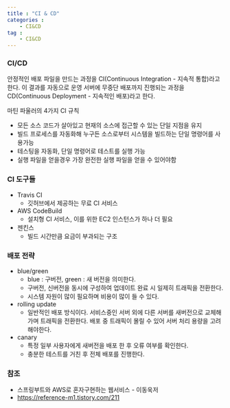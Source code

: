 ```yaml
---
title : "CI & CD"
categories :
    - CI&CD
tag :
    - CI&CD
---
```


### CI/CD
안정적인 배포 파일을 만드는 과정을 CI(Continuous Integration - 지속적 통합)라고 한다.
이 결과를 자동으로 운영 서버에 무중단 배포까지 진행되는 과정을 CD(Continuous Deployment - 지속적인 배포)라고 한다.

마틴 파울러의 4가지 CI 규칙

- 모든 소스 코드가 살아있고 현재의 소스에 접근할 수 있는 단일 지점을 유지
- 빌드 프로세스를 자동화해 누구든 소스로부터 시스템을 빌드하는 단일 명령어를 사용가능
- 테스팅을 자동화, 단일 명령어로 테스트를 실행 가능
- 실행 파일을 얻을경우 가장 완전한 실행 파일을 얻을 수 있어야함

### CI 도구들
- Travis CI
    - 깃허브에서 제공하는 무료 CI 서비스 
- AWS CodeBuild
    - 설치형 CI 서비스, 이를 위한 EC2 인스턴스가 하나 더 필요
- 젠킨스
    - 빌드 시간만큼 요금이 부과되는 구조
### 배포 전략
- blue/green
    - blue : 구버전, green : 새 버전을 의미한다.
    - 구버전, 신버전을 동시에 구성하여 업데이트 완료 시 일제히 트래픽을 전환한다.
    - 시스템 자원이 많이 필요하며 비용이 많이 들 수 있다.
- rolling update
    - 일반적인 배포 방식이다. 서비스중인 서버 외에 다른 서버를 새버전으로 교체해가며 트래픽을 전환한다.
    배포 중 트래픽이 몰릴 수 있어 서버 처리 용량을 고려해야한다.
- canary
    - 특정 일부 사용자에게 새버전을 배포 한 후 오류 여부를 확인한다.
    - 충분한 테스트를 거친 후 전체 배포를 진행한다. 
### 참조
- 스프링부트와 AWS로 혼자구현하는 웹서비스 - 이동욱저
- https://reference-m1.tistory.com/211
